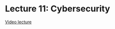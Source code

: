 # Lecture 11: Cybersecurity

[Video lecture](https://www.youtube.com/watch?v=EKof-cJiTG8&list=PLhQjrBD2T381WAHyx1pq-sBfykqMBI7V4&index=12)

